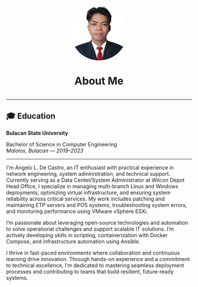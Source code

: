 
<div 
    style="display: flex; flex-direction: column; align-items: center; margin-top: 2rem;">
    <img src="Resources/my profile.png" alt="Image 1" style="border-radius: 50%; width: 30%; max-width: 250px; height: auto;" />
    <h1>About Me</h1>
</div>

---

## 🎓 Education
**Bulacan State University**

Bachelor of Science in Computer Engineering  
*Malolos, Bulacan — 2019–2023*



---

I'm Angelo L. De Castro, an IT enthusiast with practical experience in network engineering, system administration, and technical support.
Currently serving as a Data Center/System Administrator at Wilcon Depot Head Office, I specialize in managing multi-branch Linux and Windows deployments, optimizing virtual infrastructure, and ensuring system reliability across critical services. My work includes patching and maintaining ETP servers and POS systems, troubleshooting system errors, and monitoring performance using VMware vSphere ESXi.

I’m passionate about leveraging open-source technologies and automation to solve operational challenges and support scalable IT solutions. I’m actively developing skills in scripting, containerization with Docker Compose, and infrastructure automation using Ansible.

I thrive in fast-paced environments where collaboration and continuous learning drive innovation. Through hands-on experience and a commitment to technical excellence, I’m dedicated to mastering seamless deployment processes and contributing to teams that build resilient, future-ready systems.

